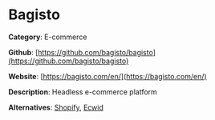 
# Bagisto

**Category**: E-commerce

**Github**: [https://github.com/bagisto/bagisto](https://github.com/bagisto/bagisto)

**Website**: [https://bagisto.com/en/](https://bagisto.com/en/)

**Description**:
Headless e-commerce platform

**Alternatives**: [Shopify](https://www.shopify.com/), [Ecwid](https://www.ecwid.com/)
